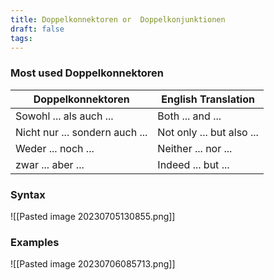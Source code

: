 ```yaml
---
title: Doppelkonnektoren or  Doppelkonjunktionen
draft: false
tags:
---
```

### Most used Doppelkonnektoren
| Doppelkonnektoren     | English Translation  |
| ---------------------- | -------------------- |
| Sowohl ... als auch ...| Both ... and ...     |
| Nicht nur ... sondern auch ... | Not only ... but also ... |
| Weder ... noch ...     | Neither ... nor ...  |
| zwar  ... aber ...  | Indeed ... but ...    |

### Syntax
![[Pasted image 20230705130855.png]]

### Examples
![[Pasted image 20230706085713.png]]


